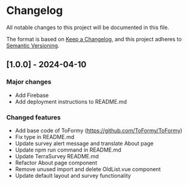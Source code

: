 # Changelog

All notable changes to this project will be documented in this file.

The format is based on [Keep a Changelog](https://keepachangelog.com/en/1.0.0/),
and this project adheres to [Semantic Versioning](https://semver.org/spec/v2.0.0.html).

## [1.0.0] - 2024-04-10

### Major changes

- Add Firebase
- Add deployment instructions to README.md

### Changed features
- Add base code of ToFormy (https://github.com/ToFormy/ToFormy)
- Fix type in README.md
- Update survey alert message and translate About page
- Update npm run command in README.md
- Update TerraSurvey README.md
- Refactor About page component
- Remove unused import and delete OldList.vue component
- Update default layout and survey functionality